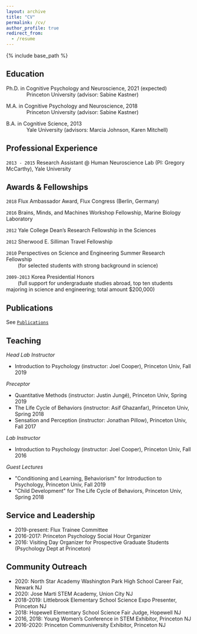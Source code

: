 ```yaml
---
layout: archive
title: "CV"
permalink: /cv/
author_profile: true
redirect_from:
  - /resume
---
```


{% include base_path %}

Education
---

Ph.D. in Cognitive Psychology and Neuroscience, 2021 (expected) <br>
&nbsp;&nbsp;&nbsp;&nbsp;&nbsp;&nbsp;&nbsp;&nbsp;&nbsp;&nbsp;&nbsp;&nbsp;&nbsp;&nbsp;Princeton University (advisor: Sabine Kastner)

M.A. in Cognitive Psychology and Neuroscience, 2018 <br>
&nbsp;&nbsp;&nbsp;&nbsp;&nbsp;&nbsp;&nbsp;&nbsp;&nbsp;&nbsp;&nbsp;&nbsp;&nbsp;&nbsp;Princeton University (advisor: Sabine Kastner)

B.A. in Cognitive Science, 2013 <br>
&nbsp;&nbsp;&nbsp;&nbsp;&nbsp;&nbsp;&nbsp;&nbsp;&nbsp;&nbsp;&nbsp;&nbsp;&nbsp;&nbsp;Yale University (advisors: Marcia Johnson, Karen Mitchell)


Professional Experience
---

`2013 - 2015` Research Assistant @ Human Neuroscience Lab (PI: Gregory McCarthy), Yale University

  
Awards & Fellowships 
---

`2018`  Flux Ambassador Award, Flux Congress (Berlin, Germany)

`2016`  Brains, Minds, and Machines Workshop Fellowship, Marine Biology Laboratory

`2012`  Yale College Dean’s Research Fellowship in the Sciences

`2012`  Sherwood E. Silliman Travel Fellowship

`2010`  Perspectives on Science and Engineering Summer Research Fellowship <br>
&nbsp;&nbsp;&nbsp;&nbsp;&nbsp;&nbsp;&nbsp;&nbsp;(for selected students with strong background in science)
      
`2009-2013`  Korea Presidential Honors <br>
&nbsp;&nbsp;&nbsp;&nbsp;&nbsp;&nbsp;&nbsp;&nbsp;(full support for undergraduate studies abroad, top ten students majoring in science and engineering; total amount $200,000)

Publications
---

See [`Publications`](https://nayeonckim.github.io/publications/)
 
 
Teaching
---
*Head Lab Instructor*
  * Introduction to Psychology (instructor: Joel Cooper), Princeton Univ, Fall 2019  
  
*Preceptor*
  * Quantitative Methods (instructor: Justin Jungé), Princeton Univ, Spring 2019
  * The Life Cycle of Behaviors (instructor: Asif Ghazanfar), Princeton Univ, Spring 2018
  * Sensation and Perception (instructor: Jonathan Pillow), Princeton Univ, Fall 2017
  
*Lab Instructor* 
  * Introduction to Psychology (instructor: Joel Cooper), Princeton Univ, Fall 2016

*Guest Lectures*
  * "Conditioning and Learning, Behaviorism" for Introduction to Psychology, Princeton Univ, Fall 2019
  * "Child Development" for The Life Cycle of Behaviors, Princeton Univ, Spring 2018
  
Service and Leadership
---
* 2019-present: Flux Trainee Committee
* 2016-2017: Princeton Psychology Social Hour Organizer
* 2016: Visiting Day Organizer for Prospective Graduate Students (Psychology Dept at Princeton)

Community Outreach
---
* 2020: North Star Academy Washington Park High School Career Fair, Newark NJ
* 2020: Jose Marti STEM Academy, Union City NJ
* 2018-2019: Littlebrook Elementary School Science Expo Presenter, Princeton NJ
* 2018: Hopewell Elementary School Science Fair Judge, Hopewell NJ
* 2016, 2018: Young Women’s Conference in STEM Exhibitor, Princeton NJ
* 2016-2020: Princeton Communiversity Exhibitor, Princeton NJ

